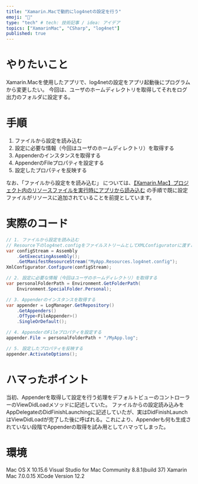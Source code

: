 ```yaml
---
title: "Xamarin.Macで動的にlog4netの設定を行う"
emoji: "📝"
type: "tech" # tech: 技術記事 / idea: アイデア
topics: ["XamarinMac", "CSharp", "log4net"]
published: true
---
```


やりたいこと
====

Xamarin.Macを使用したアプリで、log4netの設定をアプリ起動後にプログラムから変更したい。
今回は、ユーザのホームディレクトリを取得してそれをログ出力のフォルダに設定する。

手順
====    

 1. ファイルから設定を読み込む
 1. 設定に必要な情報（今回はユーザのホームディレクトリ）を取得する
 1. Appenderのインスタンスを取得する 
 1. AppenderのFileプロパティを設定する
 1. 設定したプロパティを反映する

なお、「ファイルから設定をを読み込む」 については、[【Xamarin.Mac】プロジェクト内のリソースファイルを実行時にアプリから読み込む](https://zenn.dev/trpla226/articles/76f49b14a1b48a5d5d9b) の手順で既に設定ファイルがリソースに追加されていることを前提としています。
   

実際のコード
====

```csharp
// 1. ファイルから設定を読み込む
// Resource下のlog4net.configをファイルストリームとしてXMLConfiguratorに渡すことで設定を行う。
var configStream = Assembly
    .GetExecutingAssembly();
    .GetManifestResourceStream("MyApp.Resources.log4net.config");
XmlConfigurator.Configure(configStream);

// 2. 設定に必要な情報（今回はユーザのホームディレクトリ）を取得する
var personalFolderPath = Environment.GetFolderPath(
    Environment.SpecialFolder.Personal);

// 3. Appenderのインスタンスを取得する 
var appender = LogManager.GetRepository()
    .GetAppenders()
    .OfType<FileAppender>()
    .SingleOrDefault();

// 4. AppenderのFileプロパティを設定する
appender.File = personalFolderPath + "/MyApp.log";

// 5. 設定したプロパティを反映する
appender.ActivateOptions(); 
```

ハマったポイント
====

 当初、Appenderを取得して設定を行う処理をデフォルトビューのコントローラーのViewDidLoadメソッドに記述していた。
 ファイルからの設定読み込みをAppDelegateのDidFinishLaunchingに記述していたが、実はDidFinishLaunchはViewDidLoadが完了した後に呼ばれる。これにより、Appenderも何も生成されていない段階でAppenderの取得を試み用としてハマってしまった。

 環境
 ====

Mac OS X 10.15.6
Visual Studio for Mac Community 8.8.1(build 37)
Xamarin Mac 7.0.0.15
XCode Version 12.2
